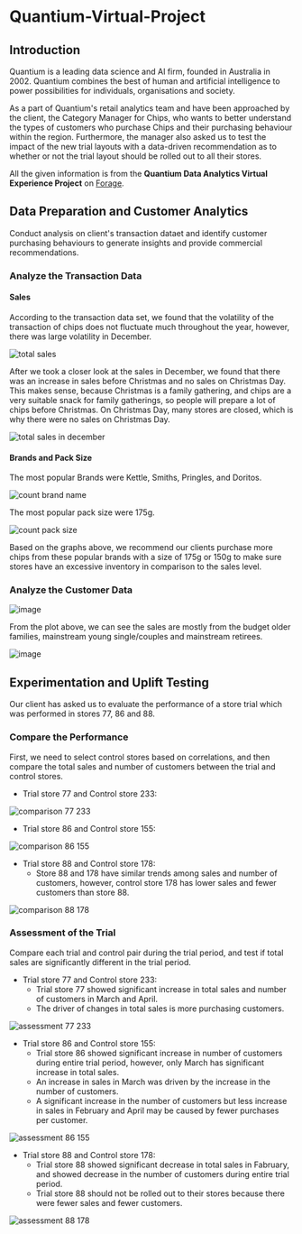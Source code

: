 # Quantium-Virtual-Project
## Introduction
Quantium is a leading data science and AI firm, founded in Australia in 2002. Quantium combines the best of human and artificial intelligence to power possibilities for individuals, organisations and society.

As a part of Quantium's retail analytics team and have been approached by the client, the Category Manager for Chips, who wants to better understand the types of customers who purchase Chips and their purchasing behaviour within the region. Furthermore, the manager also asked us to test the impact of the new trial layouts with a data-driven recommendation as to whether or not the trial layout should be rolled out to all their stores.

All the given information is from the **Quantium Data Analytics Virtual Experience Project** on [Forage](https://www.theforage.com/virtual-internships/prototype/NkaC7knWtjSbi6aYv/Data%20Analytics%20Virtual%20Experience%20Program?ref=H9ARjfcciFq8iXfBx).

## Data Preparation and Customer Analytics
Conduct analysis on client's transaction dataet and identify customer purchasing behaviours to generate insights and provide commercial recommendations.

### Analyze the Transaction Data
#### Sales
According to the transaction data set, we found that the volatility of the transaction of chips does not fluctuate much throughout the year, however, there was large volatility in December.

![total sales](https://user-images.githubusercontent.com/82549782/145315710-398a1be4-8c3a-4653-9fb4-10740e0dcf6c.png)

After we took a closer look at the sales in December, we found that there was an increase in sales before Christmas and no sales on Christmas Day. This makes sense, because Christmas is a family gathering, and chips are a very suitable snack for family gatherings, so people will prepare a lot of chips before Christmas. On Christmas Day, many stores are closed, which is why there were no sales on Christmas Day.

![total sales in december](https://user-images.githubusercontent.com/82549782/145333865-61e8308b-4212-4906-a3b4-5e26eeb7555b.png)

#### Brands and Pack Size
The most popular Brands were Kettle, Smiths, Pringles, and Doritos.

![count brand name](https://user-images.githubusercontent.com/82549782/145334094-b7d4c438-c06b-4582-af27-286eed30bbd2.png)

The most popular pack size were 175g.

![count pack size](https://user-images.githubusercontent.com/82549782/145334070-384bb0d4-a252-42af-825f-cb90328df10c.png)

Based on the graphs above, we recommend our clients purchase more chips from these popular brands with a size of 175g or 150g to make sure stores have an excessive inventory in comparison to the sales level.

### Analyze the Customer Data
![image](https://user-images.githubusercontent.com/82549782/148315783-2c5b52c6-f1d5-401b-85c9-4368c8b07d91.png)

From the plot above, we can see the sales are mostly from the budget older families, mainstream young single/couples and mainstream retirees.

![image](https://user-images.githubusercontent.com/82549782/148315813-d11aa862-43cd-4cdf-b358-420f24299475.png)


## Experimentation and Uplift Testing
Our client has asked us to evaluate the performance of a store trial which was performed in stores 77, 86 and 88.

### Compare the Performance
First, we need to select control stores based on correlations, and then compare the total sales and number of customers between the trial and control stores.

- Trial store 77 and Control store 233:

![comparison 77 233](https://user-images.githubusercontent.com/82549782/145262066-d19c379e-a15f-412a-b9f4-91c2441cca34.png)

- Trial store 86 and Control store 155:

![comparison 86 155](https://user-images.githubusercontent.com/82549782/145262113-6545fd68-611c-478f-a512-d229423ea389.png)

- Trial store 88 and Control store 178: 
  - Store 88 and 178 have similar trends among sales and number of customers, however, control store 178 has lower sales and fewer customers than store 88.

![comparison 88 178](https://user-images.githubusercontent.com/82549782/145262576-74a68d13-0293-4141-856d-68a33b54f959.png)

### Assessment of the Trial
Compare each trial and control pair during the trial period, and test if total sales are significantly different in the trial period.

- Trial store 77 and Control store 233:
  - Trial store 77 showed significant increase in total sales and number of customers in March and April.
  - The driver of changes in total sales is more purchasing customers.

![assessment 77 233](https://user-images.githubusercontent.com/82549782/145265131-d9305a16-15d2-41c1-87fd-f2d2ced7f8f6.png)

- Trial store 86 and Control store 155:
  - Trial store 86 showed significant increase in number of customers during entire trial period, however, only March has significant increase in total sales.
  - An increase in sales in March was driven by the increase in the number of customers.
  - A significant increase in the number of customers but less increase in sales in February and April may be caused by fewer purchases per customer.

![assessment 86 155](https://user-images.githubusercontent.com/82549782/145265595-ae32ee7d-6e65-4206-9eaf-d34ba8bc37e5.png)

- Trial store 88 and Control store 178:
  - Trial store 88 showed significant decrease in total sales in Fabruary, and showed decrease in the number of customers during entire trial period.
  - Trial store 88 should not be rolled out to their stores because there were fewer sales and fewer customers.

![assessment 88 178](https://user-images.githubusercontent.com/82549782/145271758-256bb35e-b671-4e58-8564-9d5c73207e46.png)
